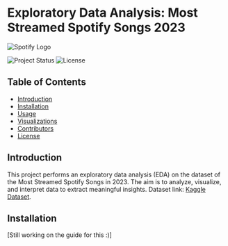 # Exploratory Data Analysis: Most Streamed Spotify Songs 2023

![Spotify Logo](https://upload.wikimedia.org/wikipedia/commons/thumb/1/19/Spotify_logo_with_text.svg/512px-Spotify_logo_with_text.svg.png)

![Project Status](https://img.shields.io/badge/status-active-brightgreen)
![License](https://img.shields.io/badge/license-GNU%20GPL%20v3.0-blue)

## Table of Contents
- [Introduction](#introduction)
- [Installation](#installation)
- [Usage](#usage)
- [Visualizations](#visualizations)
- [Contributors](#contributors)
- [License](#license)

## Introduction
This project performs an exploratory data analysis (EDA) on the dataset of the Most Streamed Spotify Songs in 2023. The aim is to analyze, visualize, and interpret data to extract meaningful insights. Dataset link: [Kaggle Dataset](https://www.kaggle.com/datasets/nelgiriyewithana/top-spotify-songs-2023).

## Installation
[Still working on the guide for this :)]

